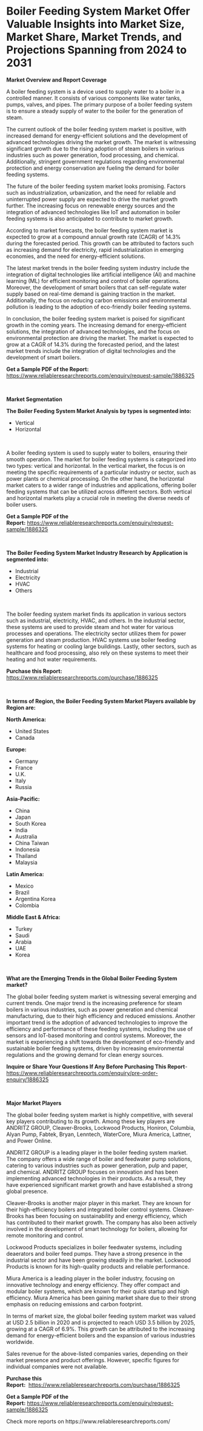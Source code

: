 <p><h1>Boiler Feeding System Market Offer Valuable Insights into Market Size, Market Share, Market Trends, and Projections Spanning from 2024 to 2031</h1></p><p><strong>Market Overview and Report Coverage</strong></p>
<p><p>A boiler feeding system is a device used to supply water to a boiler in a controlled manner. It consists of various components like water tanks, pumps, valves, and pipes. The primary purpose of a boiler feeding system is to ensure a steady supply of water to the boiler for the generation of steam.</p><p>The current outlook of the boiler feeding system market is positive, with increased demand for energy-efficient solutions and the development of advanced technologies driving the market growth. The market is witnessing significant growth due to the rising adoption of steam boilers in various industries such as power generation, food processing, and chemical. Additionally, stringent government regulations regarding environmental protection and energy conservation are fueling the demand for boiler feeding systems.</p><p>The future of the boiler feeding system market looks promising. Factors such as industrialization, urbanization, and the need for reliable and uninterrupted power supply are expected to drive the market growth further. The increasing focus on renewable energy sources and the integration of advanced technologies like IoT and automation in boiler feeding systems is also anticipated to contribute to market growth.</p><p>According to market forecasts, the boiler feeding system market is expected to grow at a compound annual growth rate (CAGR) of 14.3% during the forecasted period. This growth can be attributed to factors such as increasing demand for electricity, rapid industrialization in emerging economies, and the need for energy-efficient solutions.</p><p>The latest market trends in the boiler feeding system industry include the integration of digital technologies like artificial intelligence (AI) and machine learning (ML) for efficient monitoring and control of boiler operations. Moreover, the development of smart boilers that can self-regulate water supply based on real-time demand is gaining traction in the market. Additionally, the focus on reducing carbon emissions and environmental pollution is leading to the adoption of eco-friendly boiler feeding systems.</p><p>In conclusion, the boiler feeding system market is poised for significant growth in the coming years. The increasing demand for energy-efficient solutions, the integration of advanced technologies, and the focus on environmental protection are driving the market. The market is expected to grow at a CAGR of 14.3% during the forecasted period, and the latest market trends include the integration of digital technologies and the development of smart boilers.</p></p>
<p><strong>Get a Sample PDF of the Report:</strong> <a href="https://www.reliableresearchreports.com/enquiry/request-sample/1886325">https://www.reliableresearchreports.com/enquiry/request-sample/1886325</a></p>
<p>&nbsp;</p>
<p><strong>Market Segmentation</strong></p>
<p><strong>The Boiler Feeding System Market Analysis by types is segmented into:</strong></p>
<p><ul><li>Vertical</li><li>Horizontal</li></ul></p>
<p>&nbsp;</p>
<p><p>A boiler feeding system is used to supply water to boilers, ensuring their smooth operation. The market for boiler feeding systems is categorized into two types: vertical and horizontal. In the vertical market, the focus is on meeting the specific requirements of a particular industry or sector, such as power plants or chemical processing. On the other hand, the horizontal market caters to a wider range of industries and applications, offering boiler feeding systems that can be utilized across different sectors. Both vertical and horizontal markets play a crucial role in meeting the diverse needs of boiler users.</p></p>
<p><strong>Get a Sample PDF of the Report:</strong>&nbsp;<a href="https://www.reliableresearchreports.com/enquiry/request-sample/1886325">https://www.reliableresearchreports.com/enquiry/request-sample/1886325</a></p>
<p>&nbsp;</p>
<p><strong>The Boiler Feeding System Market Industry Research by Application is segmented into:</strong></p>
<p><ul><li>Industrial</li><li>Electricity</li><li>HVAC</li><li>Others</li></ul></p>
<p>&nbsp;</p>
<p><p>The boiler feeding system market finds its application in various sectors such as industrial, electricity, HVAC, and others. In the industrial sector, these systems are used to provide steam and hot water for various processes and operations. The electricity sector utilizes them for power generation and steam production. HVAC systems use boiler feeding systems for heating or cooling large buildings. Lastly, other sectors, such as healthcare and food processing, also rely on these systems to meet their heating and hot water requirements.</p></p>
<p><strong>Purchase this Report:</strong>&nbsp; <a href="https://www.reliableresearchreports.com/purchase/1886325">https://www.reliableresearchreports.com/purchase/1886325</a></p>
<p>&nbsp;</p>
<p><strong>In terms of Region, the Boiler Feeding System Market Players available by Region are:</strong></p>
<p>
    <p> <strong> North America: </strong>
        <ul>
            <li>United States</li>
            <li>Canada</li>
        </ul>
        </p> 
    <p> <strong> Europe: </strong>
        <ul>
            <li>Germany</li>
            <li>France</li>
            <li>U.K.</li>
            <li>Italy</li>
            <li>Russia</li>
        </ul>
        </p> 
    <p> <strong> Asia-Pacific: </strong>
        <ul>
            <li>China</li>
            <li>Japan</li>
            <li>South Korea</li>
            <li>India</li>
            <li>Australia</li>
            <li>China Taiwan</li>
            <li>Indonesia</li>
            <li>Thailand</li>
            <li>Malaysia</li>
        </ul>
        </p> 
    <p> <strong> Latin America: </strong>
        <ul>
            <li>Mexico</li>
            <li>Brazil</li>
            <li>Argentina Korea</li>
            <li>Colombia</li>
        </ul>
        </p> 
    <p> <strong> Middle East & Africa: </strong>
        <ul>
            <li>Turkey</li>
            <li>Saudi</li>
            <li>Arabia</li>
            <li>UAE</li>
            <li>Korea</li>
        </ul>
    </p>
    </p>
<p>&nbsp;</p>
<p><strong>What are the Emerging Trends in the Global Boiler Feeding System market?</strong></p>
<p><p>The global boiler feeding system market is witnessing several emerging and current trends. One major trend is the increasing preference for steam boilers in various industries, such as power generation and chemical manufacturing, due to their high efficiency and reduced emissions. Another important trend is the adoption of advanced technologies to improve the efficiency and performance of these feeding systems, including the use of sensors and IoT-based monitoring and control systems. Moreover, the market is experiencing a shift towards the development of eco-friendly and sustainable boiler feeding systems, driven by increasing environmental regulations and the growing demand for clean energy sources.</p></p>
<p><strong>Inquire or Share Your Questions If Any Before Purchasing This Report</strong>- <a href="https://www.reliableresearchreports.com/enquiry/pre-order-enquiry/1886325">https://www.reliableresearchreports.com/enquiry/pre-order-enquiry/1886325</a></p>
<p>&nbsp;</p>
<p><strong>Major Market Players</strong></p>
<p><p>The global boiler feeding system market is highly competitive, with several key players contributing to its growth. Among these key players are ANDRITZ GROUP, Cleaver-Brooks, Lockwood Products, Honiron, Columbia, Alyan Pump, Fabtek, Bryan, Lenntech, WaterCore, Miura America, Lattner, and Power Online.</p><p>ANDRITZ GROUP is a leading player in the boiler feeding system market. The company offers a wide range of boiler and feedwater pump solutions, catering to various industries such as power generation, pulp and paper, and chemical. ANDRITZ GROUP focuses on innovation and has been implementing advanced technologies in their products. As a result, they have experienced significant market growth and have established a strong global presence.</p><p>Cleaver-Brooks is another major player in this market. They are known for their high-efficiency boilers and integrated boiler control systems. Cleaver-Brooks has been focusing on sustainability and energy efficiency, which has contributed to their market growth. The company has also been actively involved in the development of smart technology for boilers, allowing for remote monitoring and control.</p><p>Lockwood Products specializes in boiler feedwater systems, including deaerators and boiler feed pumps. They have a strong presence in the industrial sector and have been growing steadily in the market. Lockwood Products is known for its high-quality products and reliable performance.</p><p>Miura America is a leading player in the boiler industry, focusing on innovative technology and energy efficiency. They offer compact and modular boiler systems, which are known for their quick startup and high efficiency. Miura America has been gaining market share due to their strong emphasis on reducing emissions and carbon footprint.</p><p>In terms of market size, the global boiler feeding system market was valued at USD 2.5 billion in 2020 and is projected to reach USD 3.5 billion by 2025, growing at a CAGR of 6.9%. This growth can be attributed to the increasing demand for energy-efficient boilers and the expansion of various industries worldwide.</p><p>Sales revenue for the above-listed companies varies, depending on their market presence and product offerings. However, specific figures for individual companies were not available.</p></p>
<p><strong>Purchase this Report:</strong>&nbsp;&nbsp;<a href="https://www.reliableresearchreports.com/purchase/1886325">https://www.reliableresearchreports.com/purchase/1886325</a></p>
<p></p>
<p><strong>Get a Sample PDF of the Report:</strong>&nbsp;<a href="https://www.reliableresearchreports.com/enquiry/request-sample/1886325">https://www.reliableresearchreports.com/enquiry/request-sample/1886325</a></p>
<p>Check more reports on https://www.reliableresearchreports.com/</p>